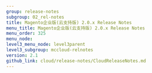```yaml
---
group: release-notes
subgroup: 02_rel-notes
title: Magento企业版(云支持版) 2.0.x Release Notes
menu_title: Magento企业版(云支持版) 2.0.x Release Notes
menu_order: 325
menu_node:
level3_menu_node: level3parent
level3_subgroup: mccloud-relnotes
version: 2.1
github_link: cloud/release-notes/CloudReleaseNotes.md
---
```

